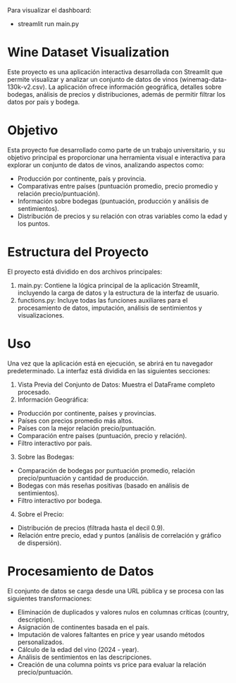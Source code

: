 Para visualizar el dashboard: 
- streamlit run main.py


# Wine Dataset Visualization
Este proyecto es una aplicación interactiva desarrollada con Streamlit que permite visualizar y analizar un conjunto de datos de vinos (winemag-data-130k-v2.csv). La aplicación ofrece información geográfica, detalles sobre bodegas, análisis de precios y distribuciones, además de permitir filtrar los datos por país y bodega.

# Objetivo
Esta proyecto fue desarrollado como parte de un trabajo universitario, y su objetivo principal es proporcionar una herramienta visual e interactiva para explorar un conjunto de datos de vinos, analizando aspectos como:
- Producción por continente, país y provincia.
- Comparativas entre países (puntuación promedio, precio promedio y relación precio/puntuación).
- Información sobre bodegas (puntuación, producción y análisis de sentimientos).
- Distribución de precios y su relación con otras variables como la edad y los puntos.

# Estructura del Proyecto
El proyecto está dividido en dos archivos principales:

1. main.py: Contiene la lógica principal de la aplicación Streamlit, incluyendo la carga de datos y la estructura de la interfaz de usuario.
2. functions.py: Incluye todas las funciones auxiliares para el procesamiento de datos, imputación, análisis de sentimientos y visualizaciones.

# Uso
Una vez que la aplicación está en ejecución, se abrirá en tu navegador predeterminado. La interfaz está dividida en las siguientes secciones:

1. Vista Previa del Conjunto de Datos: Muestra el DataFrame completo procesado.
2. Información Geográfica:
- Producción por continente, países y provincias.
- Países con precios promedio más altos.
- Países con la mejor relación precio/puntuación.
- Comparación entre países (puntuación, precio y relación).
- Filtro interactivo por país.
3. Sobre las Bodegas:
- Comparación de bodegas por puntuación promedio, relación precio/puntuación y cantidad de producción.
- Bodegas con más reseñas positivas (basado en análisis de sentimientos).
- Filtro interactivo por bodega.
4. Sobre el Precio:
- Distribución de precios (filtrada hasta el decil 0.9).
- Relación entre precio, edad y puntos (análisis de correlación y gráfico de dispersión).

# Procesamiento de Datos
El conjunto de datos se carga desde una URL pública y se procesa con las siguientes transformaciones:
- Eliminación de duplicados y valores nulos en columnas críticas (country, description).
- Asignación de continentes basada en el país.
- Imputación de valores faltantes en price y year usando métodos personalizados.
- Cálculo de la edad del vino (2024 - year).
- Análisis de sentimientos en las descripciones.
- Creación de una columna points vs price para evaluar la relación precio/puntuación.



